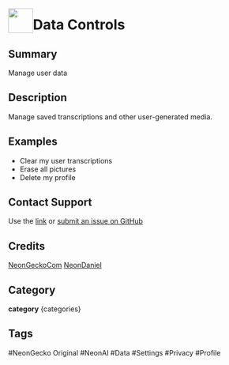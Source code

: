# <img src='https://0000.us/klatchat/app/files/neon_images/icons/neon_skill.png' card_color="#FF8600" width="50" style="vertical-align:bottom">Data Controls
## Summary
Manage user data

## Description
Manage saved transcriptions and other user-generated media.

## Examples
- Clear my user transcriptions
- Erase all pictures
- Delete my profile

## Contact Support
Use the [link](https://neongecko.com/ContactUs) or [submit an issue on GitHub](https://help.github.com/en/articles/creating-an-issue)

## Credits

[NeonGeckoCom](https://github.com/NeonGeckoCom)
[NeonDaniel](https://github.com/NeonDaniel)

## Category
**category** {categories}

## Tags
#NeonGecko Original
#NeonAI
#Data
#Settings
#Privacy
#Profile